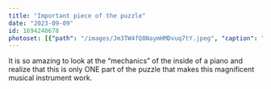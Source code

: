 ```yaml
---
title: "Important piece of the puzzle"
date: "2023-09-09"
id: 1694240678
photoset: [{"path": "/images/Jm3TW4fQ8NaymHMDvuq7tY.jpeg", "caption": "Upright Piano Action- Clinton, UT", "thumbnail": "True"}]
---
```

It is so amazing to look at the “mechanics” of the inside of a piano and realize that this is only ONE part of the puzzle that makes this magnificent musical instrument work. 